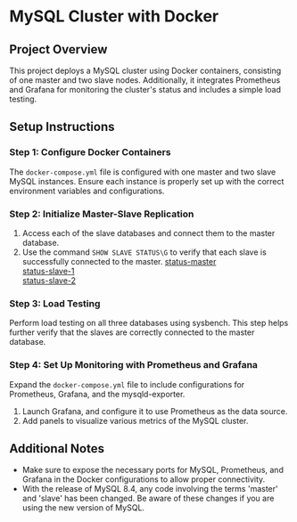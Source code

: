 # MySQL Cluster with Docker

## Project Overview

This project deploys a MySQL cluster using Docker containers, consisting of one master and two slave nodes. Additionally, it integrates Prometheus and Grafana for monitoring the cluster's status and includes a simple load testing.

## Setup Instructions

### Step 1: Configure Docker Containers

The `docker-compose.yml` file is configured with one master and two slave MySQL instances. Ensure each instance is properly set up with the correct environment variables and configurations.

### Step 2: Initialize Master-Slave Replication

1. Access each of the slave databases and connect them to the master database.
2. Use the command `SHOW SLAVE STATUS\G` to verify that each slave is successfully connected to the master.
[status-master](https://github.com/SummerEkko/data-cluster/blob/main/media/status-master.png)  
[status-slave-1](https://github.com/SummerEkko/data-cluster/blob/main/media/status-slave-1.png)  
[status-slave-2](https://github.com/SummerEkko/data-cluster/blob/main/media/status-slave-2.png)  

### Step 3: Load Testing

Perform load testing on all three databases using sysbench. This step helps further verify that the slaves are correctly connected to the master database.

### Step 4: Set Up Monitoring with Prometheus and Grafana

Expand the `docker-compose.yml` file to include configurations for Prometheus, Grafana, and the mysqld-exporter.

1. Launch Grafana, and configure it to use Prometheus as the data source.
2. Add panels to visualize various metrics of the MySQL cluster.

## Additional Notes

- Make sure to expose the necessary ports for MySQL, Prometheus, and Grafana in the Docker configurations to allow proper connectivity.
- With the release of MySQL 8.4, any code involving the terms 'master' and 'slave' has been changed. Be aware of these changes if you are using the new version of MySQL.
